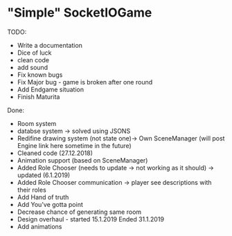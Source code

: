 # "Simple" SocketIOGame

TODO:

* Write a documentation
* Dice of luck
* clean code
* add sound
* Fix known bugs
* Fix Major bug - game is broken after one round
* Add Endgame situation
* Finish Maturita

Done:

* Room system
* databse system -> solved using JSONS
* Redifine drawing system (not state one)-> Own SceneManager (will post Engine link here sometime in the future)
* Cleaned code (27.12.2018)
* Animation support (based on SceneManager)
* Added Role Chooser (needs to update -> not working as it should) -> updated (6.1.2019)
* Added Role Chooser communication -> player see descriptions with their roles
* Add Hand of truth
* Add You've gotta point
* Decrease chance of generating same room
* Design overhaul - started 15.1.2019 Ended 31.1.2019
* Add animations
